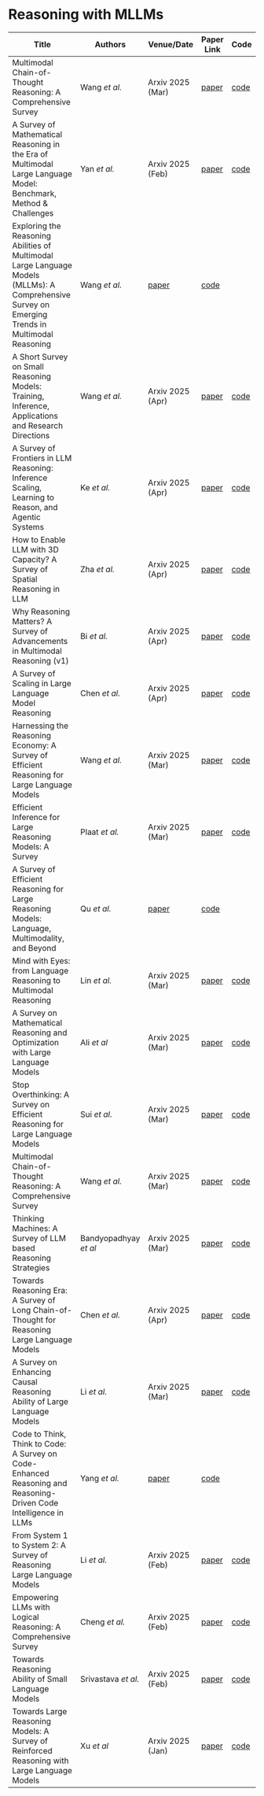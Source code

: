 
# Reasoning with MLLMs

| Title   | Authors       | Venue/Date       | Paper Link   | Code                                         |
---------------------------------------------------------------------------------------------------|---------------|------------------|----------------------------------------------|----------------------------------------------|
| Multimodal Chain-of-Thought Reasoning: A Comprehensive Survey | Wang *et al.* | Arxiv 2025 (Mar) | [paper](https://arxiv.org/pdf/2503.12605) | [code](https://github.com/yaotingwangofficial/Awesome-MCoT) | 
| A Survey of Mathematical Reasoning in the Era of Multimodal Large Language Model: Benchmark, Method & Challenges | Yan *et al.* | Arxiv 2025 (Feb) | [paper](https://arxiv.org/pdf/2412.11936) | [code]() |
| Exploring the Reasoning Abilities of Multimodal Large Language Models (MLLMs): A Comprehensive Survey on Emerging Trends in Multimodal Reasoning | Wang *et al.* | [paper](https://arxiv.org/pdf/2401.06805) | [code]() | 
| A Short Survey on Small Reasoning Models: Training, Inference, Applications and Research Directions | Wang *et al.* | Arxiv 2025 (Apr) | [paper](https://arxiv.org/pdf/2504.09100) | [code]() | 
| A Survey of Frontiers in LLM Reasoning: Inference Scaling, Learning to Reason, and Agentic Systems | Ke *et al.* | Arxiv 2025 (Apr) | [paper](https://arxiv.org/pdf/2504.09037) | [code]() | 
| How to Enable LLM with 3D Capacity? A Survey of Spatial Reasoning in LLM | Zha *et al.* | Arxiv 2025 (Apr) | [paper](https://arxiv.org/pdf/2504.05786) | [code]() | 
| Why Reasoning Matters? A Survey of Advancements in Multimodal Reasoning (v1) | Bi *et al.* | Arxiv 2025 (Apr) | [paper](https://arxiv.org/pdf/2504.03151) | [code]() |
| A Survey of Scaling in Large Language Model Reasoning | Chen *et al.* | Arxiv 2025 (Apr) | [paper](https://arxiv.org/pdf/2504.02181) | [code]() | 
| Harnessing the Reasoning Economy: A Survey of Efficient Reasoning for Large Language Models | Wang *et al.* | Arxiv 2025 (Mar) | [paper](https://arxiv.org/pdf/2503.24377) | [code](https://github.com/DevoAllen/Awesome-Reasoning-Economy-Papers) |   
| Efficient Inference for Large Reasoning Models: A Survey | Plaat *et al.* | Arxiv 2025 (Mar) | [paper](https://arxiv.org/pdf/2503.23077) | [code]() | 
| A Survey of Efficient Reasoning for Large Reasoning Models: Language, Multimodality, and Beyond | Qu *et al.* | [paper](https://arxiv.org/pdf/2503.21614) | [code](https://github.com/XiaoYee/Awesome_Efficient_LRM_Reasoning) | 
| Mind with Eyes: from Language Reasoning to Multimodal Reasoning | Lin *et al.* | Arxiv 2025 (Mar) | [paper](https://arxiv.org/pdf/2503.18071) | [code]() | 
| A Survey on Mathematical Reasoning and Optimization with Large Language Models | Ali *et al* | Arxiv 2025 (Mar) | [paper](https://arxiv.org/pdf/2503.17726) | [code]() |
| Stop Overthinking: A Survey on Efficient Reasoning for Large Language Models | Sui *et al.* | Arxiv 2025 (Mar) |[paper](https://arxiv.org/pdf/2503.16419) | [code](https://github.com/Eclipsess/Awesome-Efficient-Reasoning-LLMs) | 
| Multimodal Chain-of-Thought Reasoning: A Comprehensive Survey | Wang *et al.* |  Arxiv 2025 (Mar) | [paper](https://arxiv.org/pdf/2503.12605) | [code]() | 
| Thinking Machines: A Survey of LLM based Reasoning Strategies | Bandyopadhyay *et al* |  Arxiv 2025 (Mar) | [paper](https://arxiv.org/pdf/2503.10814) | [code]() | 
| Towards Reasoning Era: A Survey of Long Chain-of-Thought for Reasoning Large Language Models | Chen *et al.* | Arxiv 2025 (Apr) | [paper](https://arxiv.org/pdf/2503.09567) | [code]() | 
| A Survey on Enhancing Causal Reasoning Ability of Large Language Models | Li *et al.* |  Arxiv 2025 (Mar) | [paper](https://arxiv.org/pdf/2503.09326) | [code]() | 
| Code to Think, Think to Code: A Survey on Code-Enhanced Reasoning and Reasoning-Driven Code Intelligence in LLMs | Yang *et al.* | [paper](https://arxiv.org/pdf/2502.19411) | [code]() | 
| From System 1 to System 2: A Survey of Reasoning Large Language Models | Li *et al.* |  Arxiv 2025 (Feb) | [paper](https://arxiv.org/pdf/2502.17419) | [code]() | 
| Empowering LLMs with Logical Reasoning: A Comprehensive Survey | Cheng *et al.* |  Arxiv 2025 (Feb) | [paper](https://arxiv.org/pdf/2502.15652) | [code]() | 
| Towards Reasoning Ability of Small Language Models | Srivastava *et al.* |  Arxiv 2025 (Feb) | [paper](https://arxiv.org/pdf/2502.11569) | [code]() |
| Towards Large Reasoning Models: A Survey of Reinforced Reasoning with Large Language Models | Xu *et al* |  Arxiv 2025 (Jan) | [paper](https://arxiv.org/pdf/2501.09686) | [code]() | 
